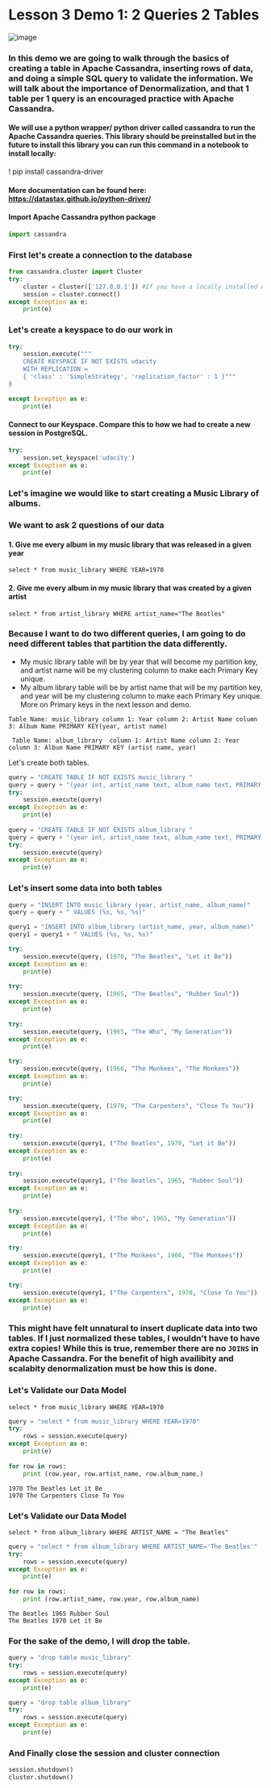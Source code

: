 # Lesson 3 Demo 1: 2 Queries 2 Tables

![image](../../../ipynbFiles/images/cassandralogo.png)
### In this demo we are going to walk through the basics of creating a table in Apache Cassandra, inserting rows of data, and doing a simple SQL query to validate the information. We will talk about the importance of Denormalization, and that 1 table per 1 query is an encouraged practice with Apache Cassandra. 

#### We will use a python wrapper/ python driver called cassandra to run the Apache Cassandra queries. This library should be preinstalled but in the future to install this library you can run this command in a notebook to install locally: 
! pip install cassandra-driver
#### More documentation can be found here:  https://datastax.github.io/python-driver/

#### Import Apache Cassandra python package


```python
import cassandra
```

### First let's create a connection to the database


```python
from cassandra.cluster import Cluster
try: 
    cluster = Cluster(['127.0.0.1']) #If you have a locally installed Apache Cassandra instance
    session = cluster.connect()
except Exception as e:
    print(e)
```

### Let's create a keyspace to do our work in 


```python
try:
    session.execute("""
    CREATE KEYSPACE IF NOT EXISTS udacity 
    WITH REPLICATION = 
    { 'class' : 'SimpleStrategy', 'replication_factor' : 1 }"""
)

except Exception as e:
    print(e)
```

#### Connect to our Keyspace. Compare this to how we had to create a new session in PostgreSQL.  


```python
try:
    session.set_keyspace('udacity')
except Exception as e:
    print(e)
```

### Let's imagine we would like to start creating a Music Library of albums. 

### We want to ask 2 questions of our data
#### 1. Give me every album in my music library that was released in a given year
`select * from music_library WHERE YEAR=1970`
#### 2. Give me every album in my music library that was created by a given artist  
`select * from artist_library WHERE artist_name="The Beatles"`


### Because I want to do two different queries, I am going to do need different tables that partition the data differently. 
* My music library table will be by year that will become my partition key, and artist name will be my clustering column to make each Primary Key unique. 
* My album library table will be by artist name that will be my partition key, and year will be my clustering column to make each Primary Key unique. More on Primary keys in the next lesson and demo. 

`Table Name: music_library
column 1: Year
column 2: Artist Name
column 3: Album Name
PRIMARY KEY(year, artist name)`


` Table Name: album_library 
column 1: Artist Name
column 2: Year
column 3: Album Name
PRIMARY KEY (artist name, year)`


Let's create both tables. 


```python
query = "CREATE TABLE IF NOT EXISTS music_library "
query = query + "(year int, artist_name text, album_name text, PRIMARY KEY (year, artist_name))"
try:
    session.execute(query)
except Exception as e:
    print(e)
    
query = "CREATE TABLE IF NOT EXISTS album_library "
query = query + "(year int, artist_name text, album_name text, PRIMARY KEY (artist_name,  year))"
try:
    session.execute(query)
except Exception as e:
    print(e)
```

### Let's insert some data into both tables


```python
query = "INSERT INTO music_library (year, artist_name, album_name)"
query = query + " VALUES (%s, %s, %s)"

query1 = "INSERT INTO album_library (artist_name, year, album_name)"
query1 = query1 + " VALUES (%s, %s, %s)"

try:
    session.execute(query, (1970, "The Beatles", "Let it Be"))
except Exception as e:
    print(e)
    
try:
    session.execute(query, (1965, "The Beatles", "Rubber Soul"))
except Exception as e:
    print(e)
    
try:
    session.execute(query, (1965, "The Who", "My Generation"))
except Exception as e:
    print(e)

try:
    session.execute(query, (1966, "The Monkees", "The Monkees"))
except Exception as e:
    print(e)

try:
    session.execute(query, (1970, "The Carpenters", "Close To You"))
except Exception as e:
    print(e)
    
try:
    session.execute(query1, ("The Beatles", 1970, "Let it Be"))
except Exception as e:
    print(e)
    
try:
    session.execute(query1, ("The Beatles", 1965, "Rubber Soul"))
except Exception as e:
    print(e)
    
try:
    session.execute(query1, ("The Who", 1965, "My Generation"))
except Exception as e:
    print(e)

try:
    session.execute(query1, ("The Monkees", 1966, "The Monkees"))
except Exception as e:
    print(e)

try:
    session.execute(query1, ("The Carpenters", 1970, "Close To You"))
except Exception as e:
    print(e)
```

### This might have felt unnatural to insert duplicate data into two tables. If I just normalized these tables, I wouldn't have to have extra copies! While this is true, remember there are no `JOINS` in Apache Cassandra. For the benefit of high availibity and scalabity denormalization must be how this is done. 


### Let's Validate our Data Model

`select * from music_library WHERE YEAR=1970`


```python
query = "select * from music_library WHERE YEAR=1970"
try:
    rows = session.execute(query)
except Exception as e:
    print(e)
    
for row in rows:
    print (row.year, row.artist_name, row.album_name,)
```

    1970 The Beatles Let it Be
    1970 The Carpenters Close To You


### Let's Validate our Data Model

`select * from album_library WHERE ARTIST_NAME = "The Beatles"`


```python
query = "select * from album_library WHERE ARTIST_NAME='The Beatles'"
try:
    rows = session.execute(query)
except Exception as e:
    print(e)
    
for row in rows:
    print (row.artist_name, row.year, row.album_name)
```

    The Beatles 1965 Rubber Soul
    The Beatles 1970 Let it Be


### For the sake of the demo, I will drop the table. 


```python
query = "drop table music_library"
try:
    rows = session.execute(query)
except Exception as e:
    print(e)

query = "drop table album_library"
try:
    rows = session.execute(query)
except Exception as e:
    print(e)
```

### And Finally close the session and cluster connection


```python
session.shutdown()
cluster.shutdown()
```


```python

```
